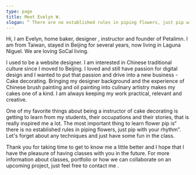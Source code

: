 ```yaml
---
type: page
title: Meet Evelyn W.
slogan: “ There are no established rules in piping flowers, just pip with your rhythm”.
---
```


Hi, I am Evelyn, home baker, designer , instructor and founder of Petalimn. I am from Taiwan, stayed in Beijing for several years, now living in Laguna Niguel. We are loving SoCal living.

I used to be a website designer. I am interested in Chinese traditional culture since I moved to Beijing. I loved and still have passion for digital design and I wanted to put that passion and drive into a new business - Cake decorating. Bringing my designer background and the experience of Chinese brush painting and oil painting into culinary artistry makes my cakes one of a kind. I am always keeping my work practical, relevant and creative.

One of my favorite things about being a instructor of cake decorating is getting to learn from my students, their occupations and their stories, that is really inspired me a lot. The most important thing to learn flower pip is“ there is no established rules in piping flowers, just pip with your rhythm”. Let's forget about any techniques and just have some fun in the class.

Thank you for taking time to get to know me a little better and I hope that I have the pleasure of having classes with you in the future. For more information about classes, portfolio or how we can collaborate on an upcoming project, just feel free to contact me .
